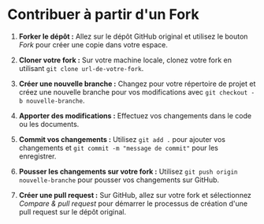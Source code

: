 # Contribuer à partir d'un Fork

1. **Forker le dépôt :** Allez sur le dépôt GitHub original et utilisez le bouton *Fork* pour créer une copie dans votre espace.

2. **Cloner votre fork :** Sur votre machine locale, clonez votre fork en utilisant `git clone url-de-votre-fork`.

3. **Créer une nouvelle branche :** Changez pour votre répertoire de projet et créez une nouvelle branche pour vos modifications avec `git checkout -b nouvelle-branche`.

4. **Apporter des modifications :** Effectuez vos changements dans le code ou les documents.

5. **Commit vos changements :** Utilisez `git add .` pour ajouter vos changements et `git commit -m "message de commit"` pour les enregistrer.

6. **Pousser les changements sur votre fork :** Utilisez `git push origin nouvelle-branche` pour pousser vos changements sur GitHub.

7. **Créer une pull request :** Sur GitHub, allez sur votre fork et sélectionnez *Compare & pull request* pour démarrer le processus de création d'une pull request sur le dépôt original.